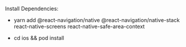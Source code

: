 Install Dependencies:

- yarn add @react-navigation/native @react-navigation/native-stack react-native-screens react-native-safe-area-context

- cd ios && pod install
